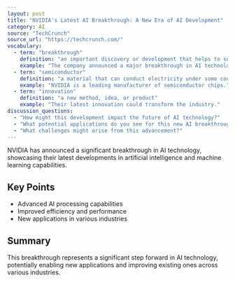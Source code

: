 ```yaml
---
layout: post
title: "NVIDIA's Latest AI Breakthrough: A New Era of AI Development"
category: AI
source: "TechCrunch"
source_url: "https://techcrunch.com/"
vocabulary:
  - term: "breakthrough"
    definition: "an important discovery or development that helps to solve a problem"
    example: "The company announced a major breakthrough in AI technology."
  - term: "semiconductor"
    definition: "a material that can conduct electricity under some conditions but not others"
    example: "NVIDIA is a leading manufacturer of semiconductor chips."
  - term: "innovation"
    definition: "a new method, idea, or product"
    example: "Their latest innovation could transform the industry."
discussion_questions:
  - "How might this development impact the future of AI technology?"
  - "What potential applications do you see for this new AI breakthrough?"
  - "What challenges might arise from this advancement?"
---
```


NVIDIA has announced a significant breakthrough in AI technology, showcasing their latest developments in artificial intelligence and machine learning capabilities.

## Key Points
- Advanced AI processing capabilities
- Improved efficiency and performance
- New applications in various industries

## Summary
This breakthrough represents a significant step forward in AI technology, potentially enabling new applications and improving existing ones across various industries.

